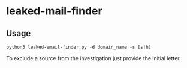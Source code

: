 # leaked-mail-finder

## Usage
``python3 leaked-email-finder.py -d domain_name -s [s|h]``

To exclude a source from the investigation just provide the initial letter.
